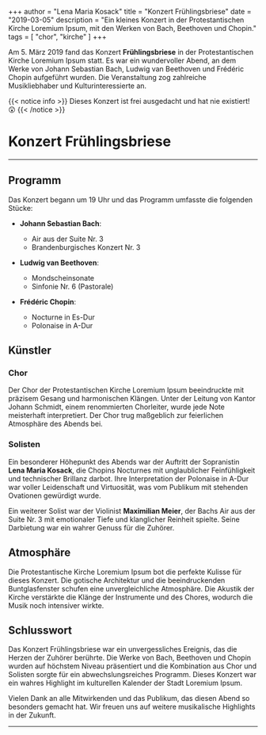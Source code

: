 +++
author = "Lena Maria Kosack"
title = "Konzert Frühlingsbriese"
date = "2019-03-05"
description = "Ein kleines Konzert in der Protestantischen Kirche Loremium Ipsum, mit den Werken von Bach, Beethoven und Chopin."
tags = [
    "chor",
    "kirche"
]
+++

Am 5. März 2019 fand das Konzert **Frühlingsbriese** in der Protestantischen Kirche Loremium Ipsum statt. Es war ein wundervoller Abend, an dem Werke von Johann Sebastian Bach, Ludwig van Beethoven und Frédéric Chopin aufgeführt wurden. Die Veranstaltung zog zahlreiche Musikliebhaber und Kulturinteressierte an.

<!--more-->

{{< notice info >}}
Dieses Konzert ist frei ausgedacht und hat nie existiert! 😲
{{< /notice >}}

# Konzert Frühlingsbriese

---

## Programm

Das Konzert begann um 19 Uhr und das Programm umfasste die folgenden Stücke:

- **Johann Sebastian Bach**:
  - Air aus der Suite Nr. 3
  - Brandenburgisches Konzert Nr. 3

- **Ludwig van Beethoven**:
  - Mondscheinsonate
  - Sinfonie Nr. 6 (Pastorale)

- **Frédéric Chopin**:
  - Nocturne in Es-Dur
  - Polonaise in A-Dur

## Künstler

### Chor

Der Chor der Protestantischen Kirche Loremium Ipsum beeindruckte mit präzisem Gesang und harmonischen Klängen. Unter der Leitung von Kantor Johann Schmidt, einem renommierten Chorleiter, wurde jede Note meisterhaft interpretiert. Der Chor trug maßgeblich zur feierlichen Atmosphäre des Abends bei.

### Solisten

Ein besonderer Höhepunkt des Abends war der Auftritt der Sopranistin **Lena Maria Kosack**, die Chopins Nocturnes mit unglaublicher Feinfühligkeit und technischer Brillanz darbot. Ihre Interpretation der Polonaise in A-Dur war voller Leidenschaft und Virtuosität, was vom Publikum mit stehenden Ovationen gewürdigt wurde.

Ein weiterer Solist war der Violinist **Maximilian Meier**, der Bachs Air aus der Suite Nr. 3 mit emotionaler Tiefe und klanglicher Reinheit spielte. Seine Darbietung war ein wahrer Genuss für die Zuhörer.

## Atmosphäre

Die Protestantische Kirche Loremium Ipsum bot die perfekte Kulisse für dieses Konzert. Die gotische Architektur und die beeindruckenden Buntglasfenster schufen eine unvergleichliche Atmosphäre. Die Akustik der Kirche verstärkte die Klänge der Instrumente und des Chores, wodurch die Musik noch intensiver wirkte.

## Schlusswort

Das Konzert Frühlingsbriese war ein unvergessliches Ereignis, das die Herzen der Zuhörer berührte. Die Werke von Bach, Beethoven und Chopin wurden auf höchstem Niveau präsentiert und die Kombination aus Chor und Solisten sorgte für ein abwechslungsreiches Programm. Dieses Konzert war ein wahres Highlight im kulturellen Kalender der Stadt Loremium Ipsum.

Vielen Dank an alle Mitwirkenden und das Publikum, das diesen Abend so besonders gemacht hat. Wir freuen uns auf weitere musikalische Highlights in der Zukunft.

---